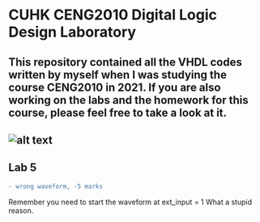 # CUHK CENG2010 Digital Logic Design Laboratory

This repository contained all the VHDL codes written by myself when I was studying the course CENG2010 in 2021. If you are also working on the labs and the homework for this course, please feel free to take a look at it.
​
---

![alt text](https://i.imgur.com/RNjXEWt.jpg)
​
---
## Lab 5
```diff
- wrong waveform, -5 marks
```
Remember you need to start the waveform at ext_input = 1
What a stupid reason.
